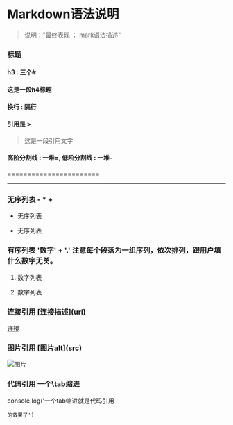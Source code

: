 Markdown语法说明
=====================

> 说明："最终表现 ： mark语法描述"

### 标题

#### h3 : 三个#

#### 这是一段h4标题

#### 换行 : 隔行

#### 引用是 >

> 这是一段引用文字

#### 高阶分割线 : 一堆=, 低阶分割线 : 一堆-

=======================

-----------------------

### 无序列表 - * +

- 无序列表
+ 无序列表

### 有序列表 '数字' + '.' 注意每个段落为一组序列，依次排列，跟用户填什么数字无关。

1. 数字列表

1. 数字列表

### 连接引用 \[连接描述](url)

[连接](http://github.com/)

### 图片引用 \[图片alt](src)

![图片](https://a248.e.akamai.net/assets.github.com/images/modules/dashboard/bootcamp/octocat_fork.png?3e6a2db5)

### 代码引用 一个\tab缩进

  console.log('一个tab缩进就是代码引用<pre><code>的效果了')
